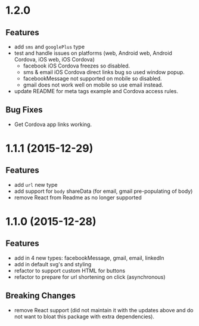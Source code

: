# 1.2.0

## Features

- add `sms` and `googlePlus` type
- test and handle issues on platforms (web, Android web, Android Cordova, iOS web, iOS Cordova)
  - facebook iOS Cordova freezes so disabled.
  - sms & email iOS Cordova direct links bug so used window popup.
  - facebookMessage not supported on mobile so disabled.
  - gmail does not work well on mobile so use email instead.
- update README for meta tags example and Cordova access rules.

## Bug Fixes

- Get Cordova app links working.


# 1.1.1 (2015-12-29)

## Features

- add `url` new type
- add support for `body` shareData (for email, gmail pre-populating of body)
- remove React from Readme as no longer supported


# 1.1.0 (2015-12-28)

## Features

- add in 4 new types: facebookMessage, gmail, email, linkedIn
- add in default svg's and styling
- refactor to support custom HTML for buttons
- refactor to prepare for url shortening on click (asynchronous)

## Breaking Changes

- remove React support (did not maintain it with the updates above and do not want to bloat this package with extra dependencies).
